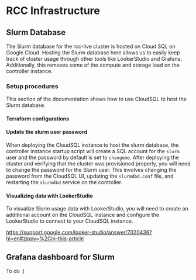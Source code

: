 # RCC Infrastructure


## Slurm Database
The Slurm database for the rcc-live cluster is hosted on Cloud SQL on Google Cloud. Hosting the Slurm database here allows us to easily keep track of cluster usage through other tools like LookerStudio and Grafana. Additionally, this removes some of the compute and storage load on the controller instance. 

### Setup procedures
This section of the documentation shows how to use CloudSQL to host the Slurm database.

#### Terraform configurations

#### Update the slurm user password
When deploying the CloudSQL instance to host the slurm database, the controller instance startup script will create a SQL account for the `slurm` user and the password by default is set to `changeme`. After deploying the cluster and verifying that the cluster was provisioned properly, you will need to change the password for the Slurm user. This involves changing the password from the CloudSQL UI, updating the `slurmdbd.conf` file, and restarting the `slurmdbd` service on the controller.


#### Visualizing data with LookerStudio

To visualize Slurm usage data with LookerStudio, you will need to create an additional account on the CloudSQL instance and configure the LookerStudio to connect to your CloudSQL instance.

https://support.google.com/looker-studio/answer/7020436?hl=en#zippy=%2Cin-this-article

## Grafana dashboard for Slurm
To do :) 





